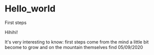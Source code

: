 # Hello_world
First steps





Hihihi!

It's very interesting to know:
first steps come from the mind
a little bit become to grow
and on the mountain themselves find
05/09/2020
